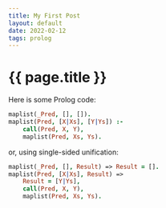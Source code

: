 ```yaml
---
title: My First Post
layout: default
date: 2022-02-12
tags: prolog
---
```


# {{ page.title }}

Here is some Prolog code:
```prolog
maplist(_Pred, [], []).
maplist(Pred, [X|Xs], [Y|Ys]) :-
    call(Pred, X, Y),
    maplist(Pred, Xs, Ys).
```
or, using single-sided unification:
```prolog
maplist(_Pred, [], Result) => Result = [].
maplist(Pred, [X|Xs], Result) =>
    Result = [Y|Ys],
    call(Pred, X, Y),
    maplist(Pred, Xs, Ys).
```
